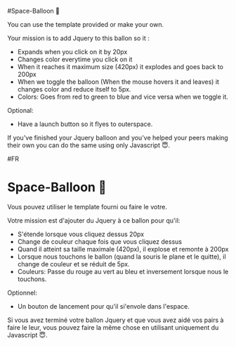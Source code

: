 #Space-Balloon 🎈 

You can use the template provided or make your own. 

Your mission is to add Jquery to this ballon so it :

- Expands when you click on it by 20px
- Changes color everytime you click on it
- When it reaches it maximum size (420px) it explodes and goes back to 200px
- When we toggle the balloon (When the mouse hovers it and leaves) it changes color and reduce itself to 5px.
- Colors: Goes from red to green to blue and vice versa when we toggle it.

Optional:
- Have a launch button so it flyes to outerspace. 

If you've finished your Jquery balloon and you've helped your peers making their own you can do the same using only Javascript 😇. 

#FR
# Space-Balloon 🎈

Vous pouvez utiliser le template fourni ou faire le votre.

Votre mission est d'ajouter du Jquery à ce ballon pour qu'il:

- S'étende lorsque vous cliquez dessus 20px
- Change de couleur chaque fois que vous cliquez dessus
- Quand il atteint sa taille maximale (420px), il explose et remonte à 200px
- Lorsque nous touchons le ballon (quand la souris le plane et le quitte), il change de couleur et se réduit de 5px.
- Couleurs: Passe du rouge au vert au bleu et inversement lorsque nous le touchons.

Optionnel:

- Un bouton de lancement pour qu'il si'envole dans l'espace.

Si vous avez terminé votre ballon Jquery et que vous avez aidé vos pairs à faire le leur, vous pouvez faire la même chose en utilisant uniquement du Javascript 😇.
